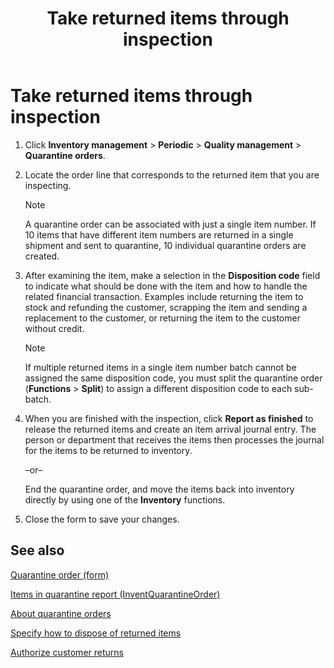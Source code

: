 ﻿---
title: Take returned items through inspection
TOCTitle: Take returned items through inspection
ms:assetid: ecbd5142-15cb-44ba-92ee-856c8308536f
ms:mtpsurl: https://technet.microsoft.com/en-us/library/Gg243257(v=AX.60)
ms:contentKeyID: 36059897
ms.date: 04/18/2014
mtps_version: v=AX.60
_tocRel: gg230920(v=ax.60)/toc.json
---

# Take returned items through inspection 




1.  Click **Inventory management** \> **Periodic** \> **Quality management** \> **Quarantine orders**.

2.  Locate the order line that corresponds to the returned item that you are inspecting.
    

    > [!NOTE]
    > <P>A quarantine order can be associated with just a single item number. If 10 items that have different item numbers are returned in a single shipment and sent to quarantine, 10 individual quarantine orders are created.</P>



3.  After examining the item, make a selection in the **Disposition code** field to indicate what should be done with the item and how to handle the related financial transaction. Examples include returning the item to stock and refunding the customer, scrapping the item and sending a replacement to the customer, or returning the item to the customer without credit.
    

    > [!NOTE]
    > <P>If multiple returned items in a single item number batch cannot be assigned the same disposition code, you must split the quarantine order (<STRONG>Functions</STRONG> &gt; <STRONG>Split</STRONG>) to assign a different disposition code to each sub-batch.</P>



4.  When you are finished with the inspection, click **Report as finished** to release the returned items and create an item arrival journal entry. The person or department that receives the items then processes the journal for the items to be returned to inventory.
    
    –or–
    
    End the quarantine order, and move the items back into inventory directly by using one of the **Inventory** functions.

5.  Close the form to save your changes.

## See also

[Quarantine order (form)](https://technet.microsoft.com/en-us/library/aa554073\(v=ax.60\))

[Items in quarantine report (InventQuarantineOrder)](items-in-quarantine-report-inventquarantineorder.md)

[About quarantine orders](about-quarantine-orders.md)

[Specify how to dispose of returned items](specify-how-to-dispose-of-returned-items.md)

[Authorize customer returns](authorize-customer-returns.md)

  


